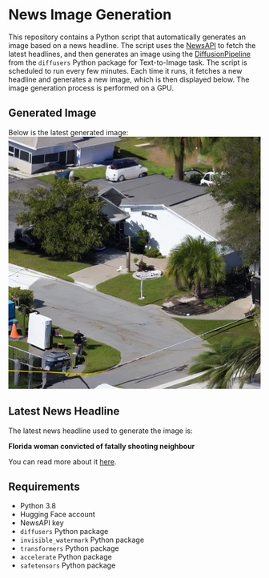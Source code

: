 # News Image Generation
This repository contains a Python script that automatically generates an image based on a news headline. The script uses the [NewsAPI](https://newsapi.org/) to fetch the latest headlines, and then generates an image using the [DiffusionPipeline](https://github.com/huggingface/diffusers) from the `diffusers` Python package for Text-to-Image task.
The script is scheduled to run every few minutes. Each time it runs, it fetches a new headline and generates a new image, which is then displayed below. The image generation process is performed on a GPU.

## Generated Image
Below is the latest generated image:
![Generated Image](image.png)

## Latest News Headline
The latest news headline used to generate the image is:

**Florida woman convicted of fatally shooting neighbour**

You can read more about it [here](https://news.google.com/rss/articles/CBMiWkFVX3lxTFBFcXRpWnRtVW9jd083MWR0cDQtbXR4TzVYTl9GOHMwODl1LXFfMUVVZzBoaDkwa0dUc3pNZExyUVlqcHBrX3A0cHRyRGlBQ0RzeDB2Mk45SWFBQdIBX0FVX3lxTFA2NTFHbW8wTTBfSkdZV2xuM1F3OUtIcDB3Nm5LOWJIMnpILWx1TVdzd3dsRXViRUtMNUZJVzJHUEtrenRaQkZ1OFgzak1kTWdFSFliNnVoaWMtYjBjc1k4?oc=5).

## Requirements
- Python 3.8
- Hugging Face account
- NewsAPI key
- `diffusers` Python package
- `invisible_watermark` Python package
- `transformers` Python package
- `accelerate` Python package
- `safetensors` Python package
